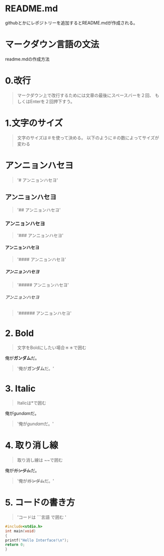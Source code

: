 # README.md  
githubとかにレポジトリーを追加するとREADME.mdが作成される。

# マークダウン言語の文法  
readme.mdの作成方法  

# 0.改行  
> マークダウン上で改行するためには文章の最後にスペースバーを２回、
もしくはEnterを２回押下すう。  

# 1.文字のサイズ  
> 文字のサイズは＃を使って決める。
以下のように＃の数によってサイズが変わる  

# アンニョンハセヨ
> '# アンニョンハセヨ'
## アンニョンハセヨ
> '## アンニョンハセヨ'
### アンニョンハセヨ
> '### アンニョンハセヨ'
#### アンニョンハセヨ
> '#### アンニョンハセヨ'
##### アンニョンハセヨ
> '##### アンニョンハセヨ'
###### アンニョンハセヨ
> '###### アンニョンハセヨ'

# 2. Bold
> 文字をBoldにしたい場合＊＊で囲む  

俺が**ガンダム**だ。  

> '俺が**ガンダム**だ。' 

# 3. Italic
> Italicは*で囲む  

俺が*gundam*だ。  

> '俺が*gundam*だ。'

# 4. 取り消し線
> 取り消し線は ~~で囲む  

俺が~~ガンダム~~だ。  

> '俺が~~ガンダム~~だ。'  

# 5. コードの書き方
> 'コードは ```言語 で囲む  '
```c
#include<stdio.h>
int main(void)
{
printf("Hello Interface!\n");
return 0;
}
```
